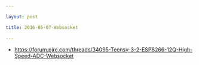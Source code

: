 ```yaml
---

layout: post

title: 2016-05-07-Websocket

---
```



-   https://forum.pjrc.com/threads/34095-Teensy-3-2-ESP8266-12Q-High-Speed-ADC-Websocket

